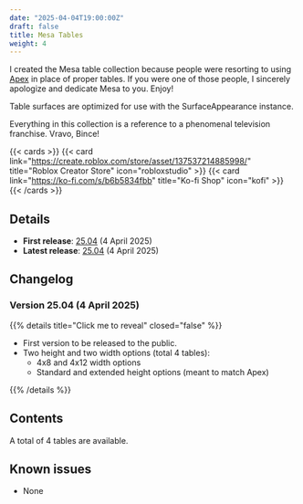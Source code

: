 ```yaml
---
date: "2025-04-04T19:00:00Z"
draft: false
title: Mesa Tables 
weight: 4
---
```


I created the Mesa table collection because people were resorting to using [Apex](../apex_desks) in place of proper tables. If you were one of those people, I sincerely apologize and dedicate Mesa to you. Enjoy!

Table surfaces are optimized for use with the SurfaceAppearance instance.
	
Everything in this collection is a reference to a phenomenal television franchise. Vravo, Bince!

{{< cards >}}
    {{< card link="https://create.roblox.com/store/asset/137537214885998/" title="Roblox Creator Store" icon="robloxstudio" >}}
    {{< card link="https://ko-fi.com/s/b6b5834fbb" title="Ko-fi Shop" icon="kofi" >}}
{{< /cards >}}

## Details

* **First release**: [25.04](#version-2504-4-april-2025) (4 April 2025)
* **Latest release**: [25.04](#version-2504-4-april-2025) (4 April 2025)

## Changelog

### Version 25.04 (4 April 2025)

{{% details title="Click me to reveal" closed="false" %}}

* First version to be released to the public.
* Two height and two width options (total 4 tables):
    * 4x8 and 4x12 width options
    * Standard and extended height options (meant to match Apex)

{{% /details %}}


## Contents

A total of 4 tables are available.

## Known issues

* None